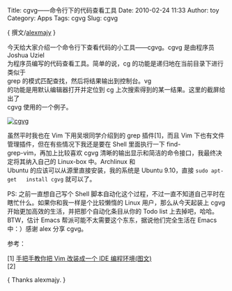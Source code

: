 Title: cgvg——命令行下的代码查看工具
Date: 2010-02-24 11:33
Author: toy
Category: Apps
Tags: cgvg
Slug: cgvg

{ 撰文/[alexmajy](http://jonnymajy.spaces.live.com) }

今天给大家介绍一个命令行下查看代码的小工具——cgvg。cgvg 是由程序员 Joshua
Uziel  
为程序员编写的代码查看工具。简单的说，cg
的功能是递归地在当前目录下进行类似于  
grep 的模式匹配查找，然后将结果输出到控制台。vg  
的功能是用默认编辑器打开并定位到 cg
上次搜索得到的某一结果。这里的截屏给出了  
cgvg 使用的一个例子。

[![cgvg](http://i.linuxtoy.org/images/2010/02/cgvg-thumb.png)](http://i.linuxtoy.org/images/2010/02/cgvg.png)

虽然平时我也在 Vim 下用吴垠同学介绍到的 grep 插件[1]，而且 Vim
下也有文件管理插件，但在有些情况下我还是要在 Shell 里面执行一下 find-  
grep-vim，再加上比较喜欢 cgvg
清晰的输出显示和简洁的命令接口，我最终决定将其纳入自己的 Linux-box
中。Archlinux 和  
Ubuntu 的应该可以从源里直接安装，我的系统是 Ubuntu 9.10，直接 `sudo
apt-get  
install cgvg` 就可以了。

PS: 之前一直想自己写个 Shell
脚本自动化这个过程，不过一直不知道自己平时在瞎忙什么。如果你和我一样是个比较懒惰的
Linux 用户，那么从今天起装上 cgvg
开始更加高效的生活，并把那个自动化条目从你的 Todo list
上去掉吧，哈哈。BTW，估计 Emacs
帮派可能不太需要这个东东，据说他们完全生活在 Emacs 中：）感谢 alex 分享
cgvg。

参考：

[1] [手把手教你把 Vim 改装成一个 IDE
编程环境(图文)](http://blog.csdn.net/wooin/archive/2007/10/31/1858917.aspx)  
[2]

{ Thanks alexmajy. }
